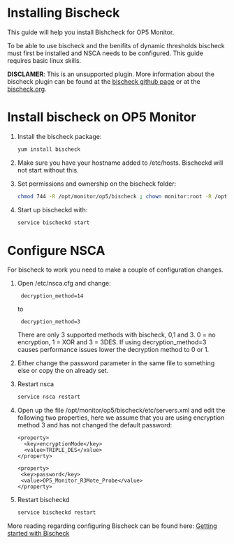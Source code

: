 # Installing Bischeck

This guide will help you install Bishcheck for OP5 Monitor.

To be able to use bischeck and the benifits of dynamic thresholds bischeck must first be installed and NSCA needs to be configured.
This guide requires basic linux skills.

**DISCLAMER**:
This is an unsupported plugin. More information about the bischeck plugin can be found at the [bischeck github page](https://github.com/thenodon/bischeck) or at the [bischeck.org](http://www.bischeck.org/).

# Install bischeck on OP5 Monitor

1. Install the bischeck package:

    ``` {.bash data-syntaxhighlighter-params="brush: bash; gutter: false; theme: Confluence" data-theme="Confluence" style="brush: bash; gutter: false; theme: Confluence"}
    yum install bischeck
    ```

2. Make sure you have your hostname added to /etc/hosts. Bischeckd will not start without this.
3. Set permissions and ownership on the bischeck folder:

    ``` {.bash data-syntaxhighlighter-params="brush: bash; gutter: false; theme: Confluence" data-theme="Confluence" style="brush: bash; gutter: false; theme: Confluence"}
    chmod 744 -R /opt/monitor/op5/bischeck ; chown monitor:root -R /opt/monitor/op5/bischeck
    ```

4. Start up bischeckd with:

    ``` {.bash data-syntaxhighlighter-params="brush: bash; gutter: false; theme: Confluence" data-theme="Confluence" style="brush: bash; gutter: false; theme: Confluence"}
    service bischeckd start
    ```

# Configure NSCA

For bischeck to work you need to make a couple of configuration changes.

1. Open /etc/nsca.cfg and change:

        decryption_method=14

    to

        decryption_method=3

    There are only 3 supported methods with bischeck, 0,1 and 3. 0 = no encryption, 1 = XOR and 3 = 3DES. If using decryption\_method=3 causes performance issues lower the decryption method to 0 or 1.

2. Either change the password parameter in the same file to something else or copy the on already set.
3. Restart nsca

    ``` {.bash data-syntaxhighlighter-params="brush: bash; gutter: false; theme: Confluence" data-theme="Confluence" style="brush: bash; gutter: false; theme: Confluence"}
    service nsca restart
    ```

4. Open up the file /opt/monitor/op5/bischeck/etc/servers.xml and edit the following two properties, here we assume that you are using encryption method 3 and has not changed the default password:

    ``` {.html/xml data-syntaxhighlighter-params="brush: html/xml; gutter: false; theme: Confluence" data-theme="Confluence" style="brush: html/xml; gutter: false; theme: Confluence"}
    <property>
      <key>encryptionMode</key>
      <value>TRIPLE_DES</value>
    </property>

    <property>
     <key>password</key>
     <value>OP5_Monitor_R3Mote_Probe</value>
    </property>
    ```

5. Restart bischeckd

    ``` {.bash data-syntaxhighlighter-params="brush: bash; gutter: false; theme: Confluence" data-theme="Confluence" style="brush: bash; gutter: false; theme: Confluence"}
    service bischeckd restart
    ```

More reading regarding configuring Bischeck can be found here: [Getting started with Bischeck](Getting_started_with_Bischeck)
